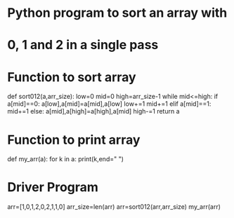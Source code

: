 # Python program to sort an array with
# 0, 1 and 2 in a single pass

# Function to sort array
def sort012(a,arr_size):
    low=0
    mid=0
    high=arr_size-1
    while mid<=high:
        if a[mid]==0:
            a[low],a[mid]=a[mid],a[low]
            low+=1
            mid+=1
        elif a[mid]==1:
            mid+=1
        else:
            a[mid],a[high]=a[high],a[mid]
            high-=1
    return a

# Function to print array

def my_arr(a):
    for k in a:
        print(k,end=" ")
# Driver Program
arr=[1,0,1,2,0,2,1,1,0]
arr_size=len(arr)
arr=sort012(arr,arr_size)
my_arr(arr)
